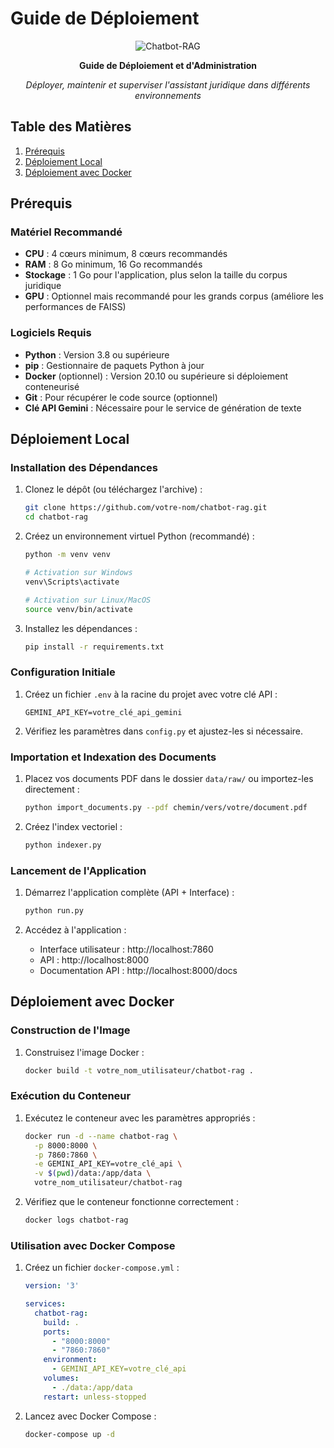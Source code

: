 # Guide de Déploiement

<div align="center">
  
![Chatbot-RAG](https://img.shields.io/badge/Chatbot-RAG-blue?style=for-the-badge&logo=docker&logoColor=white)

**Guide de Déploiement et d'Administration**

*Déployer, maintenir et superviser l'assistant juridique dans différents environnements*

</div>

## Table des Matières

1. [Prérequis](#prérequis)
2. [Déploiement Local](#déploiement-local)
3. [Déploiement avec Docker](#déploiement-avec-docker)


## Prérequis

### Matériel Recommandé

- **CPU** : 4 cœurs minimum, 8 cœurs recommandés
- **RAM** : 8 Go minimum, 16 Go recommandés
- **Stockage** : 1 Go pour l'application, plus selon la taille du corpus juridique
- **GPU** : Optionnel mais recommandé pour les grands corpus (améliore les performances de FAISS)

### Logiciels Requis

- **Python** : Version 3.8 ou supérieure
- **pip** : Gestionnaire de paquets Python à jour
- **Docker** (optionnel) : Version 20.10 ou supérieure si déploiement conteneurisé
- **Git** : Pour récupérer le code source (optionnel)
- **Clé API Gemini** : Nécessaire pour le service de génération de texte

## Déploiement Local

### Installation des Dépendances

1. Clonez le dépôt (ou téléchargez l'archive) :
   ```bash
   git clone https://github.com/votre-nom/chatbot-rag.git
   cd chatbot-rag
   ```

2. Créez un environnement virtuel Python (recommandé) :
   ```bash
   python -m venv venv
   
   # Activation sur Windows
   venv\Scripts\activate
   
   # Activation sur Linux/MacOS
   source venv/bin/activate
   ```

3. Installez les dépendances :
   ```bash
   pip install -r requirements.txt
   ```

### Configuration Initiale

1. Créez un fichier `.env` à la racine du projet avec votre clé API :
   ```
   GEMINI_API_KEY=votre_clé_api_gemini
   ```

2. Vérifiez les paramètres dans `config.py` et ajustez-les si nécessaire.

### Importation et Indexation des Documents

1. Placez vos documents PDF dans le dossier `data/raw/` ou importez-les directement :
   ```bash
   python import_documents.py --pdf chemin/vers/votre/document.pdf
   ```

2. Créez l'index vectoriel :
   ```bash
   python indexer.py
   ```

### Lancement de l'Application

1. Démarrez l'application complète (API + Interface) :
   ```bash
   python run.py
   ```

2. Accédez à l'application :
   - Interface utilisateur : http://localhost:7860
   - API : http://localhost:8000
   - Documentation API : http://localhost:8000/docs

## Déploiement avec Docker

### Construction de l'Image

1. Construisez l'image Docker :
   ```bash
   docker build -t votre_nom_utilisateur/chatbot-rag .
   ```

### Exécution du Conteneur

1. Exécutez le conteneur avec les paramètres appropriés :
   ```bash
   docker run -d --name chatbot-rag \
     -p 8000:8000 \
     -p 7860:7860 \
     -e GEMINI_API_KEY=votre_clé_api \
     -v $(pwd)/data:/app/data \
     votre_nom_utilisateur/chatbot-rag
   ```

2. Vérifiez que le conteneur fonctionne correctement :
   ```bash
   docker logs chatbot-rag
   ```

### Utilisation avec Docker Compose

1. Créez un fichier `docker-compose.yml` :
   ```yaml
   version: '3'
   
   services:
     chatbot-rag:
       build: .
       ports:
         - "8000:8000"
         - "7860:7860"
       environment:
         - GEMINI_API_KEY=votre_clé_api
       volumes:
         - ./data:/app/data
       restart: unless-stopped
   ```

2. Lancez avec Docker Compose :
   ```bash
   docker-compose up -d
   ```


